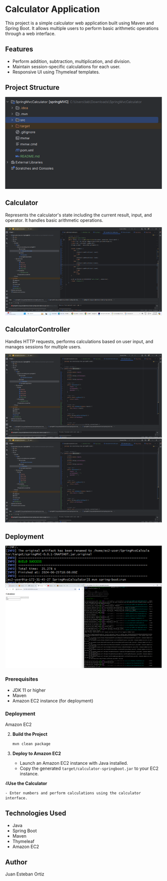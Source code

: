 
# Calculator Application

This project is a simple calculator web application built using Maven and Spring Boot. It allows multiple users to perform basic arithmetic operations through a web interface.

## Features

- Perform addition, subtraction, multiplication, and division.
- Maintain session-specific calculations for each user.
- Responsive UI using Thymeleaf templates.

## Project Structure

![img_2.png](src%2Fmain%2Fresources%2Fimg%2Fimg_2.png)

## Calculator

Represents the calculator's state including the current result, input, and operator. It handles basic arithmetic operations.

![img_3.png](src%2Fmain%2Fresources%2Fimg%2Fimg_3.png)

## CalculatorController

Handles HTTP requests, performs calculations based on user input, and manages sessions for multiple users.

![img_4.png](src%2Fmain%2Fresources%2Fimg%2Fimg_4.png)![img.png](src/main/resources/img/img6.png)

## Deployment
![img_2.png](src/main/resources/img/img_25.png)
![img_1.png](src/main/resources/img/img_15.png)
### Prerequisites

- JDK 11 or higher
- Maven
- Amazon EC2 instance (for deployment)

### Deployment 

Amazon EC2



2. **Build the Project**

   ```bash
   mvn clean package
   ```

3. **Deploy to Amazon EC2**

    - Launch an Amazon EC2 instance with Java installed.
    - Copy the generated `target/calculator-springboot.jar` to your EC2 instance.



4**Use the Calculator**

    - Enter numbers and perform calculations using the calculator interface.

## Technologies Used

- Java
- Spring Boot
- Maven
- Thymeleaf
- Amazon EC2

## Author

Juan Esteban Ortiz







